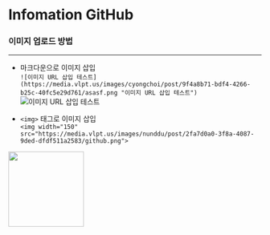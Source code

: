 # Infomation GitHub

### 이미지 업로드 방법
***
- 마크다운으로 이미지 삽입<br>
`![이미지 URL 삽입 테스트](https://media.vlpt.us/images/cyongchoi/post/9f4a8b71-bdf4-4266-b25c-40fc5e29d761/asasf.png "이미지 URL 삽입 테스트")`
![이미지 URL 삽입 테스트](https://media.vlpt.us/images/cyongchoi/post/9f4a8b71-bdf4-4266-b25c-40fc5e29d761/asasf.png "이미지 URL 삽입 테스트")

- `<img>` 태그로 이미지 삽입<br>
`<img width="150" src="https://media.vlpt.us/images/nunddu/post/2fa7d0a0-3f8a-4087-9ded-dfdf511a2583/github.png">`
<img width="150" src="https://media.vlpt.us/images/nunddu/post/2fa7d0a0-3f8a-4087-9ded-dfdf511a2583/github.png">
